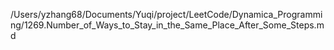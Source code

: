 /Users/yzhang68/Documents/Yuqi/project/LeetCode/Dynamica_Programming/1269.Number_of_Ways_to_Stay_in_the_Same_Place_After_Some_Steps.md